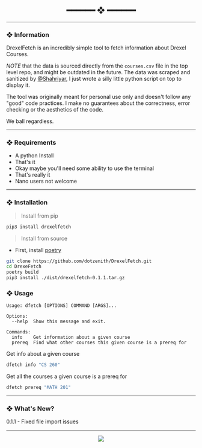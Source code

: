 <h2 align="center"> ━━━━━━  ❖  ━━━━━━ </h2>

---

### ❖ Information 
  
  DrexelFetch is an incredibly simple tool to fetch information about Drexel Courses. 

  *NOTE* that the data is sourced directly from the `courses.csv` file in the top level repo, and might be outdated in the future. The data was scraped and sanitized by [@Shahriyar](https://github.com/ShahriyarShawon), I just wrote a silly little python script on top to display it. 

  The tool was originally meant for personal use only and doesn't follow any "good" code practices. I make no guarantees about the correctness, error checking or the aesthetics of the code.

  We ball regardless.
  
---

### ❖ Requirements

- A python Install
- That's it
- Okay maybe you'll need some ability to use the terminal
- That's really it
- Nano users not welcome

---

### ❖ Installation

> Install from pip
```sh
pip3 install drexelfetch
```

> Install from source
- First, install [poetry](https://python-poetry.org/)
```sh
git clone https://github.com/dotzenith/DrexelFetch.git
cd DrexeFetch
poetry build
pip3 install ./dist/drexelfetch-0.1.1.tar.gz
```

### ❖ Usage 

```
Usage: dfetch [OPTIONS] COMMAND [ARGS]...

Options:
  --help  Show this message and exit.

Commands:
  info    Get information about a given course
  prereq  Find what other courses this given course is a prereq for
```

Get info about a given course
```sh
dfetch info "CS 260"
```

Get all the courses a given course is a prereq for
```sh
dfetch prereq "MATH 201"
```
---

### ❖ What's New? 
0.1.1 - Fixed file import issues

---

<div align="center">

   <img src="https://img.shields.io/static/v1.svg?label=License&message=MIT&color=F5E0DC&labelColor=302D41&style=for-the-badge">

</div>
